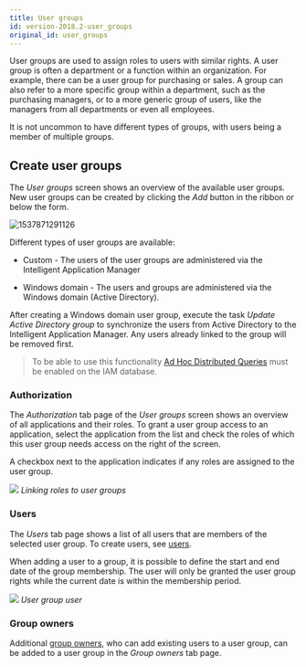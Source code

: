 ```yaml
---
title: User groups
id: version-2018.2-user_groups
original_id: user_groups
---
```


User groups are used to assign roles to users with similar rights. A user group is often a department or a function within an organization. For example, there can be a user group for purchasing or sales. A group can also refer to a more specific group within a department, such as the purchasing managers, or to a more generic group of users, like the managers from all departments or even all employees.

It is not uncommon to have different types of groups, with users being a member of multiple groups. 

## Create user groups

The *User groups* screen shows an overview of the available user groups. New user groups can be created by clicking the *Add* button in the ribbon or below the form. 

![1537871291126](assets/sf/1537871291126.png)

Different types of user groups are available:

- Custom - The users of the user groups are administered via the Intelligent Application Manager

- Windows domain - The users and groups are administered via the Windows domain (Active Directory).

After creating a Windows domain user group, execute the task *Update Active Directory group* to synchronize the users from Active Directory to the Intelligent Application Manager. Any users already linked to the group will be removed first.

> To be able to use this functionality [Ad Hoc Distributed Queries](https://docs.microsoft.com/en-us/sql/database-engine/configure-windows/ad-hoc-distributed-queries-server-configuration-option) must be enabled on the IAM database.

### Authorization

The *Authorization* tab page of the *User groups* screen shows an overview of all applications and their roles. To grant a user group access to an application, select the application from the list and check the roles of which this user group needs access on the right of the screen. 

A checkbox next to the application indicates if any roles are assigned to the user group.

![](assets/iam_admin/image12.png)
*Linking roles to user groups*

### Users

The *Users* tab page shows a list of all users that are members of the selected user group. To create users, see [users](users). 

When adding a user to a group, it is possible to define the start and end date of the group membership. The user will only be granted the user group rights while the current date is within the membership period.

![](assets/iam_admin/image13.png)
*User group user*

### Group owners

Additional [group owners](../iam/administrators), who can add existing users to a user group, can be added to a user group in the *Group owners* tab page.









> 


